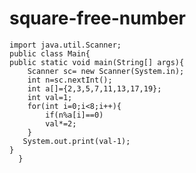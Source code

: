 # square-free-number

    import java.util.Scanner;
    public class Main{
    public static void main(String[] args){
        Scanner sc= new Scanner(System.in);
        int n=sc.nextInt();
        int a[]={2,3,5,7,11,13,17,19};
        int val=1;
        for(int i=0;i<8;i++){
            if(n%a[i]==0)
            val*=2;
        }
       System.out.print(val-1);
    }
      }
  
